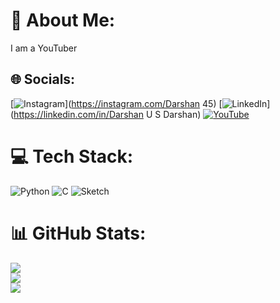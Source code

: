 # 💫 About Me:
I am a YouTuber


## 🌐 Socials:
[![Instagram](https://img.shields.io/badge/Instagram-%23E4405F.svg?logo=Instagram&logoColor=white)](https://instagram.com/Darshan 45) [![LinkedIn](https://img.shields.io/badge/LinkedIn-%230077B5.svg?logo=linkedin&logoColor=white)](https://linkedin.com/in/Darshan U S Darshan) [![YouTube](https://img.shields.io/badge/YouTube-%23FF0000.svg?logo=YouTube&logoColor=white)](https://youtube.com/@Darshan45Vlogs) 

# 💻 Tech Stack:
![Python](https://img.shields.io/badge/python-3670A0?style=flat&logo=python&logoColor=ffdd54) ![C](https://img.shields.io/badge/c-%2300599C.svg?style=flat&logo=c&logoColor=white) ![Sketch](https://img.shields.io/badge/Sketch-FFB387?style=flat&logo=sketch&logoColor=black)
# 📊 GitHub Stats:
![](https://github-readme-stats.vercel.app/api?username=DARSHANDachhu&theme=tokyonight&hide_border=false&include_all_commits=true&count_private=true)<br/>
![](https://nirzak-streak-stats.vercel.app/?user=DARSHANDachhu&theme=tokyonight&hide_border=false)<br/>
![](https://github-readme-stats.vercel.app/api/top-langs/?username=DARSHANDachhu&theme=tokyonight&hide_border=false&include_all_commits=true&count_private=true&layout=compact)

<!-- Proudly created with GPRM ( https://gprm.itsvg.in ) -->
